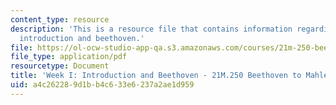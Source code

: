 ```yaml
---
content_type: resource
description: 'This is a resource file that contains information regarding week I:
  introduction and beethoven.'
file: https://ol-ocw-studio-app-qa.s3.amazonaws.com/courses/21m-250-beethoven-to-mahler-spring-2014/a4c262289d1bb4c633e6237a2ae1d959_MIT21M_250S14_Week_I.pdf
file_type: application/pdf
resourcetype: Document
title: 'Week I: Introduction and Beethoven - 21M.250 Beethoven to Mahler Spring 2014'
uid: a4c26228-9d1b-b4c6-33e6-237a2ae1d959
---
```

